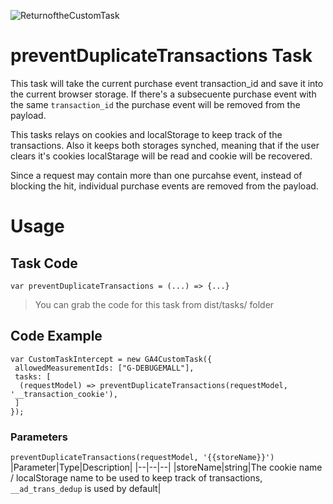 
![ReturnoftheCustomTask](https://github.com/user-attachments/assets/92f0b278-1d0e-4d62-a289-2ac203eefc25)

# preventDuplicateTransactions Task

This task will take the current purchase event transaction_id and save it into the current browser storage. If there's a subsecuente
purchase event with the same ```transaction_id``` the purchase event will be removed from the payload.

This tasks relays on cookies and localStorage to keep track of the transactions. Also it keeps both storages synched, meaning that if 
the user clears it's cookies localStarage will be read and cookie will be recovered.

Since a request may contain more than one purcahse event, instead of blocking the hit, individual purchase events are 
removed from the payload.

# Usage
## Task Code

```var preventDuplicateTransactions = (...) => {...}```
> You can grab the code for this task from dist/tasks/ folder

## Code Example
```
var CustomTaskIntercept = new GA4CustomTask({
 allowedMeasurementIds: ["G-DEBUGEMALL"],
 tasks: [
  (requestModel) => preventDuplicateTransactions(requestModel, '__transaction_cookie'), 
 ]
});
```

### Parameters
  
```preventDuplicateTransactions(requestModel, '{{storeName}}')```
|Parameter|Type|Description|
|--|--|--|
|storeName|string|The cookie name / localStorage name to be used to keep track of transactions, ```__ad_trans_dedup``` is used by default|
